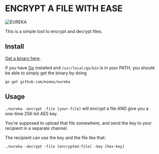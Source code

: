 # ENCRYPT A FILE WITH EASE

![EUREKA](https://i.imgur.com/qSscFjx.png)

This is a simple tool to encrypt and decrypt files.

## Install

[Get a binary here](https://github.com/mimoo/eureka/releases).

If you have [Go]() installed and `/usr/local/go/bin` is in your PATH, you should be able to simply get the binary by doing

```
go get github.com/mimoo/eureka
```

## Usage

`./eureka -encrypt -file [your-file]` will encrypt a file AND give you a one-time 256-bit AES key.

You're supposed to upload that file somewhere, and send the key to your recipient in a separate channel.

The recipient can use the key and the file like that:

`./eureka -decrypt -file [encrypted-file] -key [hex-key]`
